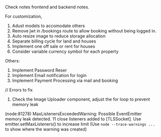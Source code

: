Check notes frontend and backend notes.


For customization,

1. Adust models to accomodate others
2. Remove jwt in /bookings route to allow booking without being logged in.
3.  Auto resize image to reduce storage allocation
4.  Separate billing cycle for land and houses
5.  Implement one off sale or rent for houses
6.  Consider variable currency symbol for each property


Others:
1.  Implement Password Reser
2.  Implement Email notification for login
3.  Implement Payment Processing via mail and booking


// Errors to fix

1. Check the Image Uploader component, adjust the for loop to prevent memory leak

(node:81278) MaxListenersExceededWarning: Possible EventEmitter memory leak detected. 11 close listeners added to [TLSSocket]. Use emitter.setMaxListeners() to increase limit
(Use `node --trace-warnings ...` to show where the warning was created)

